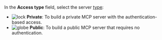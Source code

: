 In the **Access type** field, select the server [type](../../../ai-studio/concepts/mcp-hub/index.md#server-settings):

* ![lock](../../../_assets/console-icons/lock.svg) **Private**: To build a private MCP server with the authentication-based access.
* ![globe](../../../_assets/console-icons/globe.svg) **Public**: To build a public MCP server that requires no authentication.